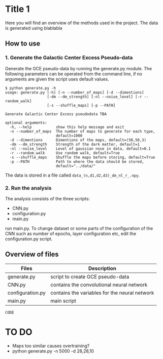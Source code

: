 # Title 1
Here you will find an overview of the methods used in the project. The data is generated using blablabla

## How to use
### 1. Generate the Galactic Center Excess Pseudo-data
Generate the GCE pseudo-data by running the generate.py module. The following parameters can be operated from the command line, if no arguments are given the script uses default values.

```
$ python generate.py -h
usage: generate.py [-h] [-n --number_of_maps] [-d --dimentions]
                   [-dm --dm_strength] [-nl --noise_level] [-r --random_walk]
                   [-s --shuffle_maps] [-p --PATH]

Generate Galactic Center Excess pseudodata TBA

optional arguments:
  -h, --help           show this help message and exit
  -n --number_of_maps  The number of maps to generate for each type,
                       default=1000
  -d --dimentions      Dimentions of the maps, default=(50,50,3)
  -dm --dm_strength    Strength of the dark matter, default=1
  -nl --noise_level    Level of gaussian nose in data, default=0.1
  -r --random_walk     Use random walk, default=True
  -s --shuffle_maps    Shuffle the maps before storing, default=True
  -p --PATH            Path to where the data should be stored,
                       default="../data/"
```
The data is stored in a file called `data_(n,d1,d2,d3)_dm_nl_r_.npy`.

### 2. Run the analysis

The analysis consists of the three scripts:

- CNN.py
- configuration.py
- main.py

run main.py. To change dataset or some parts of the configuration of the CNN such as number of epochs, layer configuration etc, edit the configuration.py script.

## Overview of files

| Files | Description |
| ------ | ------ |
| generate.py | script to create GCE pseudo-data |
| CNN.py | contains the convolutional neural network |
| configuration.py | contains the variables for the neural network |
| main.py | main script |

```
CODE
```
# TO DO

- Maps too similar causes overtraining?
- python generate.py -n 5000 -d 28,28,10
